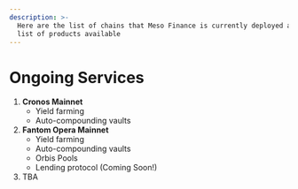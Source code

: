 ```yaml
---
description: >-
  Here are the list of chains that Meso Finance is currently deployed and the
  list of products available
---
```


# Ongoing Services

1. **Cronos Mainnet**
   * Yield farming
   * Auto-compounding vaults
2. **Fantom Opera Mainnet**
   * Yield farming
   * Auto-compounding vaults
   * Orbis Pools
   * Lending protocol (Coming Soon!)
3. TBA
